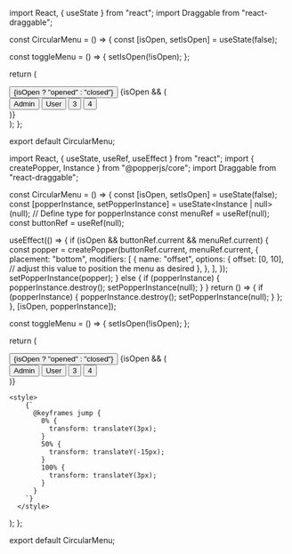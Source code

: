 import React, { useState } from "react";
import Draggable from "react-draggable";

const CircularMenu = () => {
  const [isOpen, setIsOpen] = useState(false);

  const toggleMenu = () => {
    setIsOpen(!isOpen);
  };

  return (
    <Draggable>
      <div className="flex items-center justify-center h-screen">
        <div className="relative">
          <button
            className="h-20 w-20 bg-gray-900 text-white font-bold rounded-full flex items-center justify-center absolute"
            onMouseEnter={toggleMenu}>
            {isOpen ? "opened" : "closed"}
          </button>
          {isOpen && (
            <div className="flex flex-col items-center justify-center absolute">
              <button className="h-16 w-16 bg-indigo-500 text-white font-bold rounded-full flex items-center justify-center absolute top-0 right-0">
                Admin
              </button>
              <button className="h-12 w-12 bg-indigo-500 text-white font-bold rounded-full flex items-center justify-center absolute top-0 left-24">
                User
              </button>
              <button className="h-12 w-12 bg-indigo-500 text-white font-bold rounded-full flex items-center justify-center absolute top-16 right-0">
                3
              </button>
              <button className="h-12 w-12 bg-indigo-500 text-white font-bold rounded-full flex items-center justify-center absolute bottom-0 left-0">
                4
              </button>
            </div>
          )}
        </div>
      </div>
    </Draggable>
  );
};

export default CircularMenu;




import React, { useState, useRef, useEffect } from "react";
import { createPopper, Instance } from "@popperjs/core";
import Draggable from "react-draggable";

const CircularMenu = () => {
  const [isOpen, setIsOpen] = useState(false);
  const [popperInstance, setPopperInstance] = useState<Instance | null>(null); // Define type for popperInstance
  const menuRef = useRef<HTMLDivElement>(null);
  const buttonRef = useRef<HTMLButtonElement>(null);

  useEffect(() => {
    if (isOpen && buttonRef.current && menuRef.current) {
      const popper = createPopper(buttonRef.current, menuRef.current, {
        placement: "bottom",
        modifiers: [
          {
            name: "offset",
            options: {
              offset: [0, 10], // adjust this value to position the menu as desired
            },
          },
        ],
      });
      setPopperInstance(popper);
    } else {
      if (popperInstance) {
        popperInstance.destroy();
        setPopperInstance(null);
      }
    }
    return () => {
      if (popperInstance) {
        popperInstance.destroy();
        setPopperInstance(null);
      }
    };
  }, [isOpen, popperInstance]);

  const toggleMenu = () => {
    setIsOpen(!isOpen);
  };

  return (
    <Draggable>
      <div className="flex items-center justify-center h-screen">
        <div className="relative">
          <button
            ref={buttonRef}
            className="h-20 w-20 bg-gray-900 text-white font-bold rounded-full flex items-center justify-center absolute"
            onMouseEnter={toggleMenu}>
            {isOpen ? "opened" : "closed"}
          </button>
          {isOpen && (
            <div
              ref={menuRef}
              className="flex flex-col items-center justify-center absolute">
              <button className="h-16 w-16 bg-indigo-500 text-white font-bold rounded-full flex items-center justify-center absolute top-0 right-0">
                Admin
              </button>
              <button className="h-12 w-12 bg-indigo-500 text-white font-bold rounded-full flex items-center justify-center absolute top-0 left-24">
                User
              </button>
              <button className="h-12 w-12 bg-indigo-500 text-white font-bold rounded-full flex items-center justify-center absolute top-16 right-0">
                3
              </button>
              <button className="h-12 w-12 bg-indigo-500 text-white font-bold rounded-full flex items-center justify-center absolute bottom-0 left-0">
                4
              </button>
            </div>
          )}
        </div>
      </div>
    </Draggable>

    <style>
        {`
          @keyframes jump {
            0% { 
              transform: translateY(3px);
            }
            50% { 
              transform: translateY(-15px);
            }
            100% { 
              transform: translateY(3px);
            }
          }
        `}
      </style>
  );
};

export default CircularMenu;

